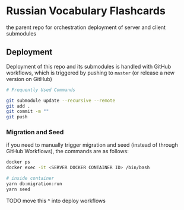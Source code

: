 # Russian Vocabulary Flashcards

the parent repo for orchestration deployment of server and client submodules

## Deployment

Deployment of this repo and its submodules is handled with GitHub workflows, which is triggered by pushing to `master` (or release a new version on GitHub)

```bash
# Frequently Used Commands

git submodule update --recursive --remote
git add .
git commit -m ""
git push
```

### Migration and Seed

if you need to manually trigger migration and seed (instead of through GitHub Workflows), the commands are as follows:

```bash
docker ps
docker exec -it <SERVER DOCKER CONTAINER ID> /bin/bash

# inside container
yarn db:migration:run
yarn seed
```

TODO move this ^ into deploy workflows
